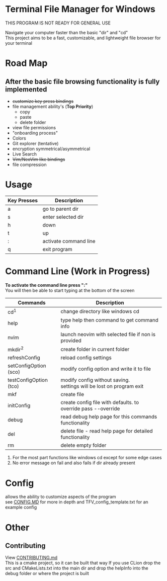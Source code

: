 # Terminal File Manager for Windows
THIS PROGRAM IS NOT READY FOR GENERAL USE

Navigate your computer faster than the basic "dir" and "cd" <br>
This project aims to be a fast, customizable, and lightweight file browser for your terminal


# Road Map
## After the basic file browsing functionality is fully implemented
* ~~customize key press bindings~~
* file management ability's (**Top Priority**)
    * copy
    * paste
    * delete folder
* view file permissions
* "onboarding process"
* Colors
* Git explorer (tentative)
* encryption symmetrical/asymmetrical 
* Live Search
* ~~Vim/NeoVim like bindings~~
* file compression

# Usage 
| Key Presses | Description           |
|-------------|-----------------------|
| a           | go to parent dir      |
| s           | enter selected dir    |
| h           | down          |
| t           | up            |
| :           | activate command line |
| q           | exit program          |


# Command Line (Work in Progress)
**To activate the command line press ":"** <br>
You will then be able to start typing at the bottom of the screen


| Commands               | Description                                                             |
|------------------------|-------------------------------------------------------------------------|
| cd<sup>1</sup>         | change directory like windows cd                                        |
| help                   | type help then command to get command info                              |
| nvim                   | launch neovim with selected file if non is provided                     |
| mkdir<sup>2</sup>      | create folder in current folder                                         |
| refreshConfig          | reload config settings                                                  |
| setConfigOption (sco)  | modify config option and write it to file                               |
| testConfigOption (tco) | modify config without saving.<br> settings will be lost on program exit |
| mkf                    | create file                                                             |
| initConfig             | create config file with defaults. to override pass --override           |
| debug                  | read debug help page for this commands functionality                    |
| del                    | delete file - read help page for detailed functionality                 |
| rm                     | delete empty folder                                                     |



1. For the most part functions like windows cd except for some edge cases
2. No error message on fail and also fails if dir already present
# Config
allows the ability to customize aspects of the program <br>
see [CONFIG.MD](CONFIG.md) for more in depth and TFV_config_template.txt for an example config

# Other
## Contributing
View [CONTRIBUTING.md](CONTRIBUTING.md) <br>
This is a cmake project, so it can be built that way
If you use CLion drop the src and CMakeLists.txt into the main dir
and drop the helpInfo into the debug folder or where the project is built
